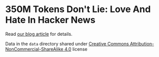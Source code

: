 
# 350M Tokens Don't Lie: Love And Hate In Hacker News

Read [our blog article](https://docs-git-hnsentiment-metaflow.vercel.app/blog/hacker-news-sentiment/) for details.

Data in the `data` directory shared under [Creative Commons Attribution-NonCommercial-ShareAlike 4.0](https://creativecommons.org/licenses/by-nc-sa/4.0/) license
